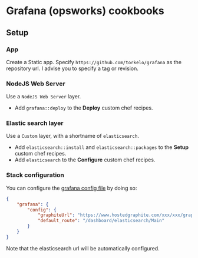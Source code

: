Grafana (opsworks) cookbooks
============================

Setup
-----

### App

Create a Static app. Specify `https://github.com/torkelo/grafana` as the repository url. I advise you to specify a tag
or revision.

### NodeJS Web Server

Use a `NodeJS Web Server` layer.

- Add `grafana::deploy` to the **Deploy** custom chef recipes.

### Elastic search layer

Use a `Custom` layer, with a shortname of `elasticsearch`.

- Add `elasticsearch::install` and `elasticsearch::packages` to the **Setup** custom chef recipes.
- Add `elasticsearch` to the **Configure** custom chef recipes.

### Stack configuration

You can configure the [grafana config file][grafana_config] by doing so:

```json
{
    "grafana": {
        "config": {
            "graphiteUrl": "https://www.hostedgraphite.com/xxx/xxx/graphite",
            "default_route": "/dashboard/elasticsearch/Main"
        }
    }
}
```

Note that the elasticsearch url will be automatically configured.

[grafana_config]: https://github.com/torkelo/grafana/blob/master/src/config.sample.js
